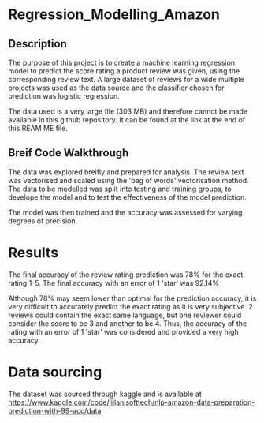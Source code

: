# Regression_Modelling_Amazon
## Description
The purpose of this project is to create a machine learning regression model to predict the score rating a product review was given, using the corresponding review text. A large dataset of reviews for a wide multiple projects was used as the data source and the classifier chosen for prediction was logistic regression.

The data used is a very large file (303 MB) and therefore cannot be made available in this github repository. It can be found at the link at the end of this REAM ME file.

## Breif Code Walkthrough
The data was explored breifly and prepared for analysis. The review text was vectorised and scaled using the 'bag of words' vectorisation method. The data to be modelled was split into testing and training groups, to develope the model and to test the effectiveness of the model prediction. 

The model was then trained and the accuracy was assessed for varying degrees of precision.

# Results
The final accuracy of the review rating prediction was 78% for the exact rating 1-5. The final accuracy with an error of 1 'star' was 92.14%

Although 78% may seem lower than optimal for the prediction accuracy, it is very difficult to accurately predict the exact rating as it is very subjective. 2 reviews could contain the exact same language, but one reviewer could consider the score to be 3 and another to be 4. Thus, the accuracy of the rating with an error of 1 'star' was considered and provided a very high accuracy.

# Data sourcing
The dataset was sourced through kaggle and is available at https://www.kaggle.com/code/jillanisofttech/nlp-amazon-data-preparation-prediction-with-99-acc/data
